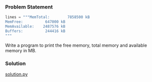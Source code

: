 ### Problem Statement
```python
lines = """MemTotal:        7858500 kB
MemFree:          647000 kB
MemAvailable:    2487576 kB
Buffers:          244416 kB
"""
```

Write a program to print the free memory, total memory and available memory in MB.

### Solution
[solution.py](https://github.com/ashwani99/dgplug-python-exercises/blob/master/Problem%206/solution.py)
